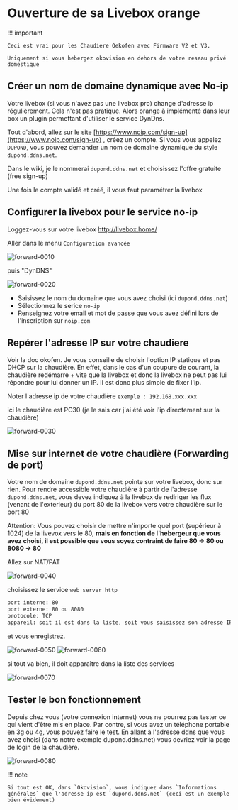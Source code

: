 # Ouverture de sa Livebox orange

!!! important

    Ceci est vrai pour les Chaudiere Oekofen avec Firmware V2 et V3.

    Uniquement si vous hebergez okovision en dehors de votre reseau privé domestique

## Créer un nom de domaine dynamique avec No-ip

Votre livebox (si vous n'avez pas une livebox pro) change d'adresse ip régulièrement. Cela n'est pas pratique. Alors orange à implémenté dans leur box un plugin permettant d'utiliser le service DynDns.

Tout d'abord, allez sur le site [https://www.noip.com/sign-up](https://www.noip.com/sign-up) , créez un compte. Si vous vous appelez `DUPOND`, vous pouvez demander un nom de domaine dynamique du style `dupond.ddns.net`.

Dans le wiki, je le nommerai `dupond.ddns.net` et choisissez l'offre gratuite (free sign-up)

Une fois le compte validé et créé, il vous faut paramétrer la livebox

## Configurer la livebox pour le service no-ip

Loggez-vous sur votre livebox <http://livebox.home/>

Aller dans le menu `Configuration avancée`

![forward-0010](/assets/img/livebox/forward-0010.png)

puis "DynDNS"

![forward-0020](/assets/img/livebox/forward-0020.png)

- Saisissez le nom du domaine que vous avez choisi (ici `dupond.ddns.net`)
- Sélectionnez le serice `no-ip`
- Renseignez votre email et mot de passe que vous avez défini lors de l'inscription sur `noip.com`

## Repérer l'adresse IP sur votre chaudiere

Voir la doc okofen. Je vous conseille de choisir l'option IP statique et pas DHCP sur la chaudière. En effet, dans le cas d'un coupure de courant, la chaudière redémarre + vite que la livebox et donc la livebox ne peut pas lui répondre pour lui donner un IP. Il est donc plus simple de fixer l'ip.

Noter l'adresse ip de votre chaudière `exemple : 192.168.xxx.xxx`

ici le chaudière est PC30 (je le sais car j'ai été voir l'ip directement sur la chaudière)

![forward-0030](/assets/img/livebox/forward-0030.png)

## Mise sur internet de votre chaudière (Forwarding de port)

Votre nom de domaine `dupond.ddns.net` pointe sur votre livebox, donc sur rien. Pour rendre accessible votre chaudière à partir de l'adresse `dupond.ddns.net`, vous devez indiquez à la livebox de rediriger les flux (venant de l'exterieur) du port 80 de la livebox vers votre chaudière sur le port 80

Attention: Vous pouvez choisir de mettre n'importe quel port (supérieur à 1024) de la livevox vers le 80, **mais en fonction de l'hebergeur que vous avez choisi, il est possible que vous soyez contraint de faire 80 -> 80 ou 8080 -> 80**

Allez sur NAT/PAT

![forward-0040](/assets/img/livebox/forward-0040.png)

choisissez le service `web server http`

```txt
port interne: 80
port externe: 80 ou 8080
protocole: TCP
appareil: soit il est dans la liste, soit vous saisissez son adresse IP
```

et vous enregistrez.

![forward-0050](/assets/img/livebox/forward-0050.png)
![forward-0060](/assets/img/livebox/forward-0060.png)

si tout va bien, il doit apparaître dans la liste des services

![forward-0070](/assets/img/livebox/forward-0070.png)

## Tester le bon fonctionnement

Depuis chez vous (votre connexion internet) vous ne pourrez pas tester ce qui vient d'être mis en place. Par contre, si vous avez un téléphone portable en 3g ou 4g, vous pouvez faire le test.
En allant à l'adresse ddns que vous avez choisi (dans notre exemple dupond.ddns.net) vous devriez voir la page de login de la chaudière.

![forward-0080](/assets/img/livebox/forward-0080.png)

!!! note

    Si tout est OK, dans `Okovision`, vous indiquez dans `Informations générales` que l'adresse ip est `dupond.ddns.net` (ceci est un exemple bien évidement)
